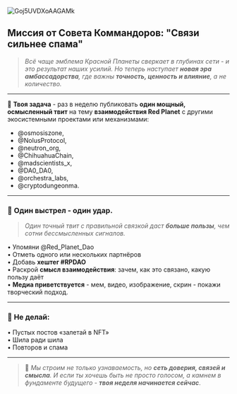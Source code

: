 ![Goj5UVDXoAAGAMk](https://github.com/user-attachments/assets/59b6d8ce-6791-49e9-ac94-88f0912f93d1)

## **Миссия от Совета Коммандоров: "Связи сильнее спама"**

> *Всё чаще эмблема Красной Планеты сверкает в глубинах сети - и это результат наших усилий. Но теперь наступает **новая эра амбассадорства**, где важны **точность, ценность и влияние**, а не количество.*

---

📜 **Твоя задача** - раз в неделю публиковать **один мощный, осмысленный твит** на тему **взаимодействия Red Planet** с другими экосистемными проектами или механизмами:

- @osmosiszone,
- @NolusProtocol,
- @neutron_org,
- @ChihuahuaChain,
- @madscientists_x,
- @DA0_DA0,
- @orchestra_labs,
- @cryptodungeonma.

---

### 🎯 **Один выстрел - один удар.**

> *Один точный твит с правильной связкой даст **больше пользы**, чем сотни бессмысленных сигналов.*

• Упомяни @Red_Planet_Dao  
• Отметь одного или нескольких партнёров  
• Добавь **хештег #RPDAO**  
• Раскрой **смысл взаимодействия**: зачем, как это связано, какую пользу даёт  
• **Медиа приветствуется** - мем, видео, изображение, скрин - покажи творческий подход.  

---

### 🚫 **Не делай**:

• Пустых постов «залетай в NFT»  
• Шила ради шила  
• Повторов и спама  

---

> 🔴 *Мы строим не только узнаваемость, но **сеть доверия, связей и смысла**. И если ты хочешь быть не просто голосом, а камнем в фундаменте будущего - **твоя неделя начинается сейчас***.
